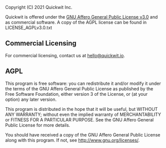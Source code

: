 Copyright (C) 2021 Quickwit Inc.

Quickwit is offered under the [GNU Affero General Public License v3.0](https://opensource.org/licenses/AGPL-3.0)
and as commercial software.
A copy of the AGPL license can be found in LICENSE_AGPLv3.0.txt

Commercial Licensing
------------------------
For commercial licensing, contact us at hello@quickwit.io.


AGPL
------------------------
This program is free software: you can redistribute it and/or modify
it under the terms of the GNU Affero General Public License as
published by the Free Software Foundation, either version 3 of the
License, or (at your option) any later version.

This program is distributed in the hope that it will be useful,
but WITHOUT ANY WARRANTY; without even the implied warranty of
MERCHANTABILITY or FITNESS FOR A PARTICULAR PURPOSE.  See the
GNU Affero General Public License for more details.

You should have received a copy of the GNU Affero General Public License
along with this program.  If not, see <http://www.gnu.org/licenses/>.

